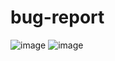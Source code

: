# bug-report
![image](https://github.com/user-attachments/assets/61076970-90e5-43a4-af66-138ebd1b6f2d)
![image](https://github.com/user-attachments/assets/cbe253e3-202e-4e95-85bc-127b4c196862)
